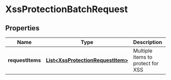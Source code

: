 
# XssProtectionBatchRequest

## Properties
Name | Type | Description | Notes
------------ | ------------- | ------------- | -------------
**requestItems** | [**List&lt;XssProtectionRequestItem&gt;**](XssProtectionRequestItem.md) | Multiple items to protect for XSS |  [optional]



